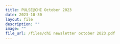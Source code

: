 ```yaml
---
title: PULSE@CHI October 2023
date: 2023-10-30
layout: file
description: ""
image: ""
file_url: /files/chi newsletter october 2023.pdf
---
```

